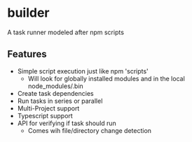 # builder

A task runner modeled after npm scripts

## Features

- Simple script execution just like npm 'scripts'
  - Will look for globally installed modules and in the local node_modules/.bin  
- Create task dependencies
- Run tasks in series or parallel
- Multi-Project support
- Typescript support
- API for verifying if task should run
  - Comes wih file/directory change detection 
